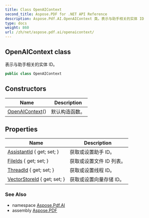 ```yaml
---
title: Class OpenAIContext
second_title: Aspose.PDF for .NET API Reference
description: Aspose.Pdf.AI.OpenAIContext 类。表示与助手相关的实体 ID
type: docs
weight: 860
url: /zh/net/aspose.pdf.ai/openaicontext/
---
```

## OpenAIContext class

表示与助手相关的实体 ID。

```csharp
public class OpenAIContext
```

## Constructors

| Name | Description |
| --- | --- |
| [OpenAIContext](openaicontext/)() | 默认构造函数。 |

## Properties

| Name | Description |
| --- | --- |
| [AssistantId](../../aspose.pdf.ai/openaicontext/assistantid/) { get; set; } | 获取或设置助手 ID。 |
| [FileIds](../../aspose.pdf.ai/openaicontext/fileids/) { get; set; } | 获取或设置文件 ID 列表。 |
| [ThreadId](../../aspose.pdf.ai/openaicontext/threadid/) { get; set; } | 获取或设置线程 ID。 |
| [VectorStoreId](../../aspose.pdf.ai/openaicontext/vectorstoreid/) { get; set; } | 获取或设置向量存储 ID。 |

### See Also

* namespace [Aspose.Pdf.AI](../../aspose.pdf.ai/)
* assembly [Aspose.PDF](../../)